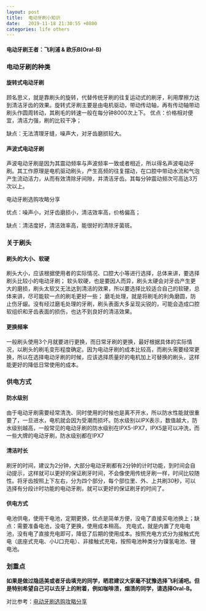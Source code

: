 ```yaml
---
layout: post
title:  电动牙刷小知识
date:   2019-11-18 21:30:55 +0800
categories: life others
---
```


#### 电动牙刷王者：飞利浦 & 欧乐B(Oral-B)   

### 电动牙刷的种类
#### 旋转式电动牙刷
顾名思义，就是靠刷头的旋转，代替传统牙刷的往复运动式的刷牙，利用摩擦力达到清洁牙齿的效果。旋转式牙刷主要是由电机驱动，带动传动轴，再有传动轴带动刷头作圆周转动，其刷毛的转速一般在每分钟8000次上下。
优点：价格相对便宜，清洁力强，刷的比较干净；

缺点：无法清理牙缝，噪声大，对牙齿磨损较大。 

#### 声波式电动牙刷
声波电动牙刷是因为其震动频率与声波频率一致或者相近，所以得名声波电动牙刷。其工作原理是电机驱动刷头，产生高频的往复摆动，在口腔中带动水流和气泡产生流动洁力，从而有效清除牙间隙，并清洁牙齿。其每分钟震动频次可高达3万次以上。

电动牙刷选购攻略分享

优点：噪声小，对牙齿磨损小，清洁效率高，价格偏高；

缺点：清洁度好，清洁效率高，能很好的清除牙菌斑。

### 关于刷头
#### 刷头的大小、软硬
刷头大小，应该根据使用者的实际情况、口腔大小等进行选择，总体来讲，要选择刷头比较小的电动牙刷；
软头软硬，也是要因人而异，刷头太硬会对牙齿产生更大的磨损，刷头太软又无法达到清洁的效果，所以要选择比较适合自己的软硬，总体来讲，尽可能软一点的刷毛更好一些；
磨毛处理，就是将刷毛的利角磨圆，防止伤牙龈。没有经过磨毛处理的牙刷，刷头表面大多呈现尖锐的，可能会造成口腔软组织和牙齿表面的损伤，也达不到良好的清洁效果。

#### 更换频率
一般刷头使用3个月就要进行更换，而日常牙刷的更换，最好根据具体的实际情况，以刷头的刷毛变形程度确定。因为电动牙刷的成本比较高，而刷头需要经常更换，所以在选择电动牙刷的时候，应该选择质量好的电机加上可替换的刷头，这样能更好的降低日常使用的成本。

### 供电方式
#### 防水级别
由于电动牙刷需要经常清洗、同时使用的时候也是离不开水，所以防水性能就很重要了，一旦进水，电机就会因为受潮而损坏。防水级别以IPX表示，数值越大，防水级别越高，一般常见的电动牙刷的防水级别在IPX5-IPX7，IPX5是可以冲洗，而一些大牌的电动牙刷，防水级别都在IPX7

#### 清洁时长
刷牙的时间，建议为2分钟，大部分电动牙刷都有2分钟的计时功能，到时间会自动提示，这样就可以更好的保证刷牙时间，不会像使用传统牙刷一样，时间比较随性。将牙齿按照上下左右，分为四个部分，每个部位里、外、上共刷30秒，可以选择有分段计时功能的电动牙刷，就可以更好的保证刷牙的时间了。

#### 供电方式
电池供电，使用干电池，定期更换，优点是简单方便，没电了直接买电池换上；缺点：需要准备电池，没电了更换，使用成本稍高。
充电式，就是内置了充电电池，没有电了直接充电即可，降低了后期的使用成本。按照充电方式分为接触式充电（底座式充电、小U口充电）、非接触式充电，按照电池种类分为镍氢电池、锂电池。

### **划重点**
**如果是做过隐适美或者牙齿填充的同学，晒君建议大家毫不犹豫选择飞利浦吧。但是特别希望自己可以去牙上的附着，例如咖啡渍，烟渍的同学，请选择Oral-B。**


对比参考：[电动牙刷选购攻略分享]

[电动牙刷选购攻略分享]:https://post.smzdm.com/p/733386/
